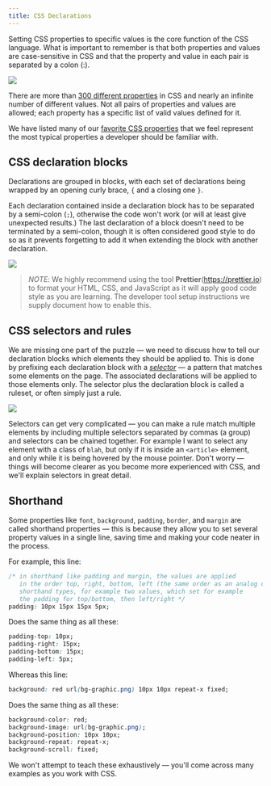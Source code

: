 ```yaml
---
title: CSS Declarations
---
```


Setting CSS properties to specific values is the core function of the CSS language. What is important to remember is that both properties and values are case-sensitive in CSS and that the property and value in each pair is separated by a colon (:).

![](https://mdn.mozillademos.org/files/3665/css%20syntax%20-%20declaration.png)

There are more than [300 different properties](https://developer.mozilla.org/en-US/docs/Web/CSS/Reference) in CSS and nearly an infinite number of different values. Not all pairs of properties and values are allowed; each property has a specific list of valid values defined for it.

We have listed many of our [favorite CSS properties](/handbook/curriculum/fundamentals/modules/html-css/lessons/intro-to-css/resources/css-properties-we-like) that we feel represent the most typical properties a developer should be familiar with.

## CSS declaration blocks

Declarations are grouped in blocks, with each set of declarations being wrapped by an opening curly brace, `{` and a closing one `}`.

Each declaration contained inside a declaration block has to be separated by a semi-colon (`;`), otherwise the code won't work (or will at least give unexpected results.) The last declaration of a block doesn't need to be terminated by a semi-colon, though it is often considered good style to do so as it prevents forgetting to add it when extending the block with another declaration.

![](https://mdn.mozillademos.org/files/3667/css%20syntax%20-%20declarations%20block.png)

> _NOTE_: We highly recommend using the tool **Prettier**(https://prettier.io) to format your HTML, CSS, and JavaScript as it will apply good code style as you are learning. The developer tool setup instructions we supply document how to enable this.

## CSS selectors and rules

We are missing one part of the puzzle — we need to discuss how to tell our declaration blocks which elements they should be applied to. This is done by prefixing each declaration block with a [_selector_](https://developer.mozilla.org/en-US/docs/Web/CSS/CSS_Selectors) — a pattern that matches some elements on the page. The associated declarations will be applied to those elements only. The selector plus the declaration block is called a ruleset, or often simply just a rule.

![](https://mdn.mozillademos.org/files/3668/css%20syntax%20-%20ruleset.png)

Selectors can get very complicated — you can make a rule match multiple elements by including multiple selectors separated by commas (a group) and selectors can be chained together. For example I want to select any element with a class of `blah`, but only if it is inside an `<article>` element, and only while it is being hovered by the mouse pointer. Don't worry — things will become clearer as you become more experienced with CSS, and we'll explain selectors in great detail.

## Shorthand

Some properties like `font`, `background`, `padding`, `border`, and `margin` are called shorthand properties — this is because they allow you to set several property values in a single line, saving time and making your code neater in the process.

For example, this line:

```css
/* in shorthand like padding and margin, the values are applied
   in the order top, right, bottom, left (the same order as an analog clock, clock-wise). There are also other 
   shorthand types, for example two values, which set for example
   the padding for top/bottom, then left/right */
padding: 10px 15px 15px 5px;
```

Does the same thing as all these:

```css
padding-top: 10px;
padding-right: 15px;
padding-bottom: 15px;
padding-left: 5px;
```

Whereas this line:

```css
background: red url(bg-graphic.png) 10px 10px repeat-x fixed;
```

Does the same thing as all these:

```css
background-color: red;
background-image: url(bg-graphic.png);
background-position: 10px 10px;
background-repeat: repeat-x;
background-scroll: fixed;
```

We won't attempt to teach these exhaustively — you'll come across many examples as you work with CSS.
